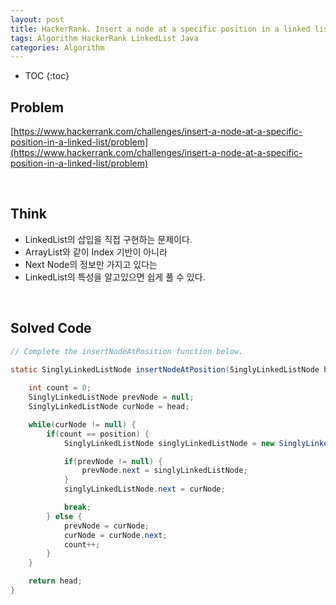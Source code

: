 ```yaml
---
layout: post
title: HackerRank. Insert a node at a specific position in a linked list
tags: Algorithm HackerRank LinkedList Java
categories: Algorithm
---
```


* TOC
{:toc}
## Problem
[https://www.hackerrank.com/challenges/insert-a-node-at-a-specific-position-in-a-linked-list/problem](https://www.hackerrank.com/challenges/insert-a-node-at-a-specific-position-in-a-linked-list/problem)    
  
<br>  

## Think
* LinkedList의 삽입을 직접 구현하는 문제이다.
* ArrayList와 같이 Index 기반이 아니라
* Next Node의 정보만 가지고 있다는
* LinkedList의 특성을 알고있으면 쉽게 풀 수 있다.

<br>  

## Solved Code
  
```java  
// Complete the insertNodeAtPosition function below.
   
static SinglyLinkedListNode insertNodeAtPosition(SinglyLinkedListNode head, int data, int position) {

    int count = 0;
    SinglyLinkedListNode prevNode = null;
    SinglyLinkedListNode curNode = head;

    while(curNode != null) {
        if(count == position) {
            SinglyLinkedListNode singlyLinkedListNode = new SinglyLinkedListNode(data);

            if(prevNode != null) {
                prevNode.next = singlyLinkedListNode;
            }
            singlyLinkedListNode.next = curNode;

            break;
        } else {
            prevNode = curNode;
            curNode = curNode.next;
            count++;
        }
    }

    return head;
}
```  
